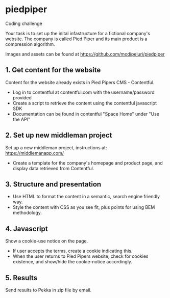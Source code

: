 # piedpiper

Coding challenge

Your task is to set up the inital infastructure for a fictional company's website. The company is called Pied Piper and its main product is a compression algorithm.

Images and assets can be found at https://github.com/modipeluri/piedpiper

## 1. Get content for the website
  Content for the website already exists in Pied Pipers CMS - Contentful.
  - Log in to contentful at contentful.com with the username/password provided
  - Create a script to retrieve the content using the contentful javascript SDK
  - Documentation can be found in contentful "Space Home" under "Use the API"

## 2. Set up new middleman project
  Set up a new middleman project, instructions at: https://middlemanapp.com/
  - Create a template for the company's homepage and product page, and display data retrieved from Contentful.

## 3. Structure and presentation
  - Use HTML to format the content in a semantic, search engine friendly way.
  - Style the content with CSS as you see fit, plus points for using BEM methodology.

## 4. Javascript
  Show a cookie-use notice on the page.
  - If user accepts the terms, create a cookie indicating this.
  - When the user returns to Pied Pipers website, check for cookies existence, and show/hide the cookie-notice accordingly.

## 5. Results
  Send results to Pekka in zip file by email.